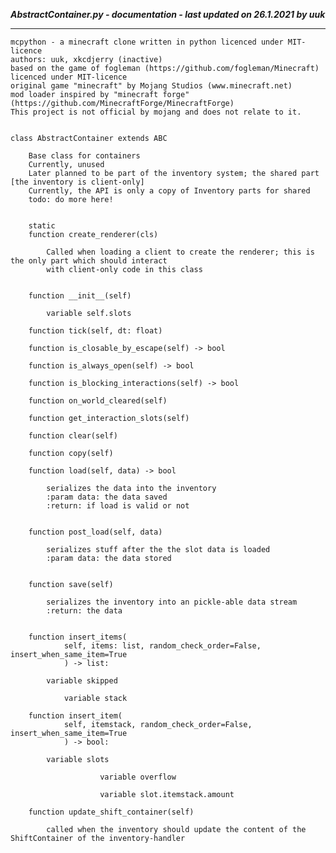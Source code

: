 ***AbstractContainer.py - documentation - last updated on 26.1.2021 by uuk***
___

    mcpython - a minecraft clone written in python licenced under MIT-licence
    authors: uuk, xkcdjerry (inactive)
    based on the game of fogleman (https://github.com/fogleman/Minecraft) licenced under MIT-licence
    original game "minecraft" by Mojang Studios (www.minecraft.net)
    mod loader inspired by "minecraft forge" (https://github.com/MinecraftForge/MinecraftForge)
    This project is not official by mojang and does not relate to it.


    class AbstractContainer extends ABC
        
        Base class for containers
        Currently, unused
        Later planned to be part of the inventory system; the shared part [the inventory is client-only]
        Currently, the API is only a copy of Inventory parts for shared
        todo: do more here!


        static
        function create_renderer(cls)
            
            Called when loading a client to create the renderer; this is the only part which should interact
            with client-only code in this class


        function __init__(self)

            variable self.slots

        function tick(self, dt: float)

        function is_closable_by_escape(self) -> bool

        function is_always_open(self) -> bool

        function is_blocking_interactions(self) -> bool

        function on_world_cleared(self)

        function get_interaction_slots(self)

        function clear(self)

        function copy(self)

        function load(self, data) -> bool
            
            serializes the data into the inventory
            :param data: the data saved
            :return: if load is valid or not


        function post_load(self, data)
            
            serializes stuff after the the slot data is loaded
            :param data: the data stored


        function save(self)
            
            serializes the inventory into an pickle-able data stream
            :return: the data


        function insert_items(
                self, items: list, random_check_order=False, insert_when_same_item=True
                ) -> list:

            variable skipped

                variable stack

        function insert_item(
                self, itemstack, random_check_order=False, insert_when_same_item=True
                ) -> bool:

            variable slots

                        variable overflow

                        variable slot.itemstack.amount

        function update_shift_container(self)
            
            called when the inventory should update the content of the ShiftContainer of the inventory-handler
